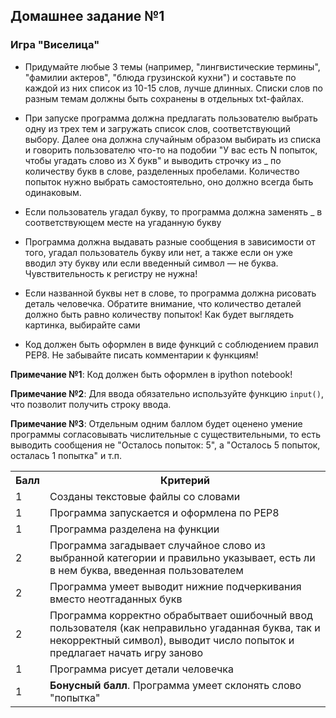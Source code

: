 ## Домашнее задание №1
### Игра "Виселица"

-   Придумайте любые 3 темы (например, "лингвистические термины", "фамилии актеров", "блюда грузинской кухни") и составьте по каждой из них список из 10-15 слов, лучше длинных. Списки слов по разным темам должны быть сохранены в отдельных txt-файлах.
    
-   При запуске программа должна предлагать пользователю выбрать одну из трех тем и загружать список слов, соответствующий выбору.  Далее она должна случайным образом выбирать из списка и говорить пользователю что-то на подобии "У вас есть N попыток, чтобы угадать слово из X букв" и выводить строчку из _ по количеству букв в слове, разделенных пробелами. Количество попыток нужно выбрать самостоятельно, оно должно всегда быть одинаковым.

-   Если пользователь угадал букву, то программа должна заменять _ в соответствующем месте на угаданную букву
    
-   Программа должна выдавать разные сообщения в зависимости от того, угадал пользователь букву или нет, а также если он уже вводил эту букву или если введенный символ — не буква. Чувствительность к регистру не нужна!
    
-   Если названной буквы нет в слове, то программа должна рисовать деталь человечка. Обратите внимание, что количество деталей должно быть равно количеству попыток! Как будет выглядеть картинка, выбирайте сами

- Код должен быть оформлен в виде функций с соблюдением правил PEP8. Не забывайте писать комментарии к функциям! 

**Примечание №1**: Код должен быть оформлен в ipython notebook!

**Примечание №2**: Для ввода обязательно используйте функцию `input()`, что позволит получить строку ввода.

**Примечание №3**: Отдельным одним баллом будет оценено умение программы согласовывать числительные с существительными, то есть выводить сообщения не "Осталось попыток: 5", а "Осталось 5 попыток, осталась 1 попытка" и т.п.

<table>
    <tr><th>Балл</th><th>Критерий</th></tr>
    <tr><td>1</td><td>Созданы текстовые файлы со словами</td></tr>
    <tr><td>1</td><td>Программа запускается и оформлена по PEP8</td></tr>
    <tr><td>1</td><td>Программа разделена на функции</td></tr>
    <tr><td>2</td><td>Программа загадывает случайное слово из выбранной категории и правильно указывает, есть ли в нем буква, введенная пользователем</td></tr>
    <tr><td>2</td><td>Программа умеет выводит нижние подчеркивания вместо неотгаданных букв</td></tr>
    <tr><td>2</td><td>Программа корректно обрабытвает ошибочный ввод пользователя (как неправильно угаданная буква, так и некорректный символ), выводит число попыток и предлагает начать игру заново</td></tr>
    <tr><td>1</td><td>Программа рисует детали человечка</td></tr>
    <tr><td>1</td><td><b>Бонусный балл</b>. Программа умеет склонять слово "попытка"</td></tr>
    
</table>
